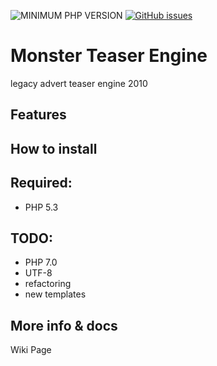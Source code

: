 ![MINIMUM PHP VERSION](https://img.shields.io/badge/php-%3E%3D5.3-blue.svg)
[![GitHub issues](https://img.shields.io/github/issues/alexdeia/monster-teaser-engine.svg)](https://github.com/alexdeia/monster-teaser-engine/issues)

# Monster Teaser Engine
legacy advert teaser engine 2010

## Features


## How to install


## Required:
* PHP 5.3

## TODO:
* PHP 7.0
* UTF-8
* refactoring
* new templates

## More info & docs
Wiki Page
